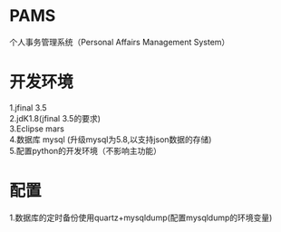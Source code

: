 # PAMS
个人事务管理系统（Personal Affairs Management System）

# 开发环境  
1.jfinal 3.5  
2.jdK1.8(jfinal 3.5的要求)  
3.Eclipse mars  
4.数据库 mysql (升级mysql为5.8,以支持json数据的存储)   
5.配置python的开发环境（不影响主功能）

# 配置
1.数据库的定时备份使用quartz+mysqldump(配置mysqldump的环境变量)
